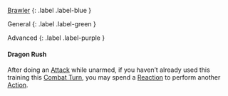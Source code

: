 
[Brawler](Game/Brawler)
{: .label .label-blue }

General
{: .label .label-green }

Advanced
{: .label .label-purple }
#### Dragon Rush
After doing an [Attack](Core/Terminology#Attack) while unarmed, if you haven’t already used this training this [Combat Turn](Core/Terminology#Combat%20Turn), you may spend a [Reaction](Game/Core/Blocks/Reaction) to perform another [Action](Game/Core/Terminology#Action).
